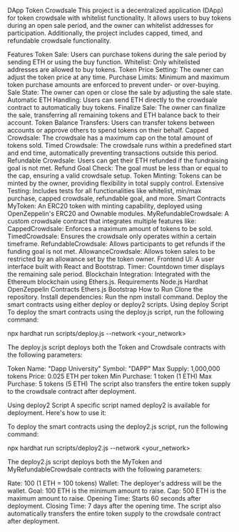 DApp Token Crowdsale
This project is a decentralized application (DApp) for token crowdsale with whitelist functionality. It allows users to buy tokens during an open sale period, and the owner can whitelist addresses for participation. Additionally, the project includes capped, timed, and refundable crowdsale functionality.

Features
Token Sale: Users can purchase tokens during the sale period by sending ETH or using the buy function.
Whitelist: Only whitelisted addresses are allowed to buy tokens.
Token Price Setting: The owner can adjust the token price at any time.
Purchase Limits: Minimum and maximum token purchase amounts are enforced to prevent under- or over-buying.
Sale State: The owner can open or close the sale by adjusting the sale state.
Automatic ETH Handling: Users can send ETH directly to the crowdsale contract to automatically buy tokens.
Finalize Sale: The owner can finalize the sale, transferring all remaining tokens and ETH balance back to their account.
Token Balance Transfers: Users can transfer tokens between accounts or approve others to spend tokens on their behalf.
Capped Crowdsale: The crowdsale has a maximum cap on the total amount of tokens sold.
Timed Crowdsale: The crowdsale runs within a predefined start and end time, automatically preventing transactions outside this period.
Refundable Crowdsale: Users can get their ETH refunded if the fundraising goal is not met.
Refund Goal Check: The goal must be less than or equal to the cap, ensuring a valid crowdsale setup.
Token Minting: Tokens can be minted by the owner, providing flexibility in total supply control.
Extensive Testing: Includes tests for all functionalities like whitelist, min/max purchase, capped crowdsale, refundable goal, and more.
Smart Contracts
MyToken: An ERC20 token with minting capability, deployed using OpenZeppelin's ERC20 and Ownable modules.
MyRefundableCrowdsale: A custom crowdsale contract that integrates multiple features like:
CappedCrowdsale: Enforces a maximum amount of tokens to be sold.
TimedCrowdsale: Ensures the crowdsale only operates within a certain timeframe.
RefundableCrowdsale: Allows participants to get refunds if the funding goal is not met.
AllowanceCrowdsale: Allows token sales to be restricted by an allowance set by the token owner.
Frontend
UI: A user interface built with React and Bootstrap.
Timer: Countdown timer displays the remaining sale period.
Blockchain Integration: Integrated with the Ethereum blockchain using Ethers.js.
Requirements
Node.js
Hardhat
OpenZeppelin Contracts
Ethers.js
Bootstrap
How to Run
Clone the repository.
Install dependencies: Run the npm install command.
Deploy the smart contracts using either deploy or deploy2 scripts.
Using deploy Script
To deploy the smart contracts using the deploy.js script, run the following command:

npx hardhat run scripts/deploy.js --network <your_network>

The deploy.js script deploys both the Token and Crowdsale contracts with the following parameters:

Token Name: "Dapp University"
Symbol: "DAPP"
Max Supply: 1,000,000 tokens
Price: 0.025 ETH per token
Min Purchase: 1 token (1 ETH)
Max Purchase: 5 tokens (5 ETH)
The script also transfers the entire token supply to the crowdsale contract after deployment.

Using deploy2 Script
A specific script named deploy2 is available for deployment. Here's how to use it:

To deploy the smart contracts using the deploy2.js script, run the following command:

npx hardhat run scripts/deploy2.js --network <your_network>

The deploy2.js script deploys both the MyToken and MyRefundableCrowdsale contracts with the following parameters:

Rate: 100 (1 ETH = 100 tokens)
Wallet: The deployer's address will be the wallet.
Goal: 100 ETH is the minimum amount to raise.
Cap: 500 ETH is the maximum amount to raise.
Opening Time: Starts 60 seconds after deployment.
Closing Time: 7 days after the opening time.
The script also automatically transfers the entire token supply to the crowdsale contract after deployment.